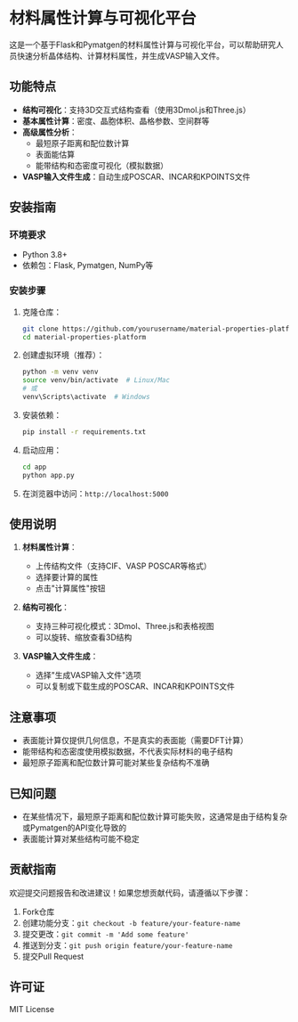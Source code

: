 # 材料属性计算与可视化平台

这是一个基于Flask和Pymatgen的材料属性计算与可视化平台，可以帮助研究人员快速分析晶体结构、计算材料属性，并生成VASP输入文件。

## 功能特点

- **结构可视化**：支持3D交互式结构查看（使用3Dmol.js和Three.js）
- **基本属性计算**：密度、晶胞体积、晶格参数、空间群等
- **高级属性分析**：
  - 最短原子距离和配位数计算
  - 表面能估算
  - 能带结构和态密度可视化（模拟数据）
- **VASP输入文件生成**：自动生成POSCAR、INCAR和KPOINTS文件

## 安装指南

### 环境要求

- Python 3.8+
- 依赖包：Flask, Pymatgen, NumPy等

### 安装步骤

1. 克隆仓库：
   ```bash
   git clone https://github.com/yourusername/material-properties-platform.git
   cd material-properties-platform
   ```

2. 创建虚拟环境（推荐）：
   ```bash
   python -m venv venv
   source venv/bin/activate  # Linux/Mac
   # 或
   venv\Scripts\activate  # Windows
   ```

3. 安装依赖：
   ```bash
   pip install -r requirements.txt
   ```

4. 启动应用：
   ```bash
   cd app
   python app.py
   ```

5. 在浏览器中访问：`http://localhost:5000`

## 使用说明

1. **材料属性计算**：
   - 上传结构文件（支持CIF、VASP POSCAR等格式）
   - 选择要计算的属性
   - 点击"计算属性"按钮

2. **结构可视化**：
   - 支持三种可视化模式：3Dmol、Three.js和表格视图
   - 可以旋转、缩放查看3D结构

3. **VASP输入文件生成**：
   - 选择"生成VASP输入文件"选项
   - 可以复制或下载生成的POSCAR、INCAR和KPOINTS文件

## 注意事项

- 表面能计算仅提供几何信息，不是真实的表面能（需要DFT计算）
- 能带结构和态密度使用模拟数据，不代表实际材料的电子结构
- 最短原子距离和配位数计算可能对某些复杂结构不准确

## 已知问题

- 在某些情况下，最短原子距离和配位数计算可能失败，这通常是由于结构复杂或Pymatgen的API变化导致的
- 表面能计算对某些结构可能不稳定

## 贡献指南

欢迎提交问题报告和改进建议！如果您想贡献代码，请遵循以下步骤：

1. Fork仓库
2. 创建功能分支：`git checkout -b feature/your-feature-name`
3. 提交更改：`git commit -m 'Add some feature'`
4. 推送到分支：`git push origin feature/your-feature-name`
5. 提交Pull Request

## 许可证

MIT License